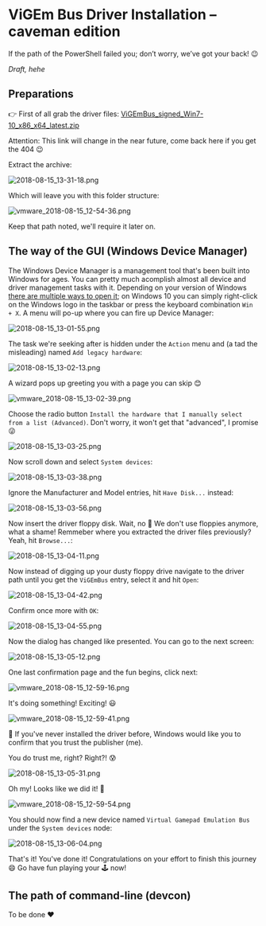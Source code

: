 # ViGEm Bus Driver Installation – caveman edition

If the path of the PowerShell failed you; don’t worry, we’ve got your back! 😉

*Draft, hehe*

## Preparations

👉 First of all grab the driver files: [ViGEmBus_signed_Win7-10_x86_x64_latest.zip](https://downloads.vigem.org/.stable/latest/windows/x86_64/ViGEmBus_signed_Win7-10_x86_x64_latest.zip)

Attention: This link will change in the near future, come back here if you get the 404 😉

Extract the archive:

![2018-08-15_13-31-18.png](img/2018-08-15_13-31-18.png)

Which will leave you with this folder structure:

![vmware_2018-08-15_12-54-36.png](img/vmware_2018-08-15_12-54-36.png)

Keep that path noted, we'll require it later on.

## The way of the GUI (Windows Device Manager)

The Windows Device Manager is a management tool that's been built into Windows for ages. You can pretty much acomplish almost all device and driver management tasks with it. Depending on your version of Windows [there are multiple ways to open it](https://www.computerhope.com/issues/ch000833.htm); on Windows 10 you can simply right-click on the Windows logo in the taskbar or press the keyboard combination `Win + X`. A menu will po-up where you can fire up Device Manager:

![2018-08-15_13-01-55.png](img/2018-08-15_13-01-55.png)

The task we're seeking after is hidden under the `Action` menu and (a tad the misleading) named `Add legacy hardware`:

![2018-08-15_13-02-13.png](img/2018-08-15_13-02-13.png)

A wizard pops up greeting you with a page you can skip 😊

![vmware_2018-08-15_13-02-39.png](img/vmware_2018-08-15_13-02-39.png)

Choose the radio button `Install the hardware that I manually select from a list (Advanced)`. Don't worry, it won't get that "advanced", I promise 😜

![2018-08-15_13-03-25.png](img/2018-08-15_13-03-25.png)

Now scroll down and select `System devices`:

![2018-08-15_13-03-38.png](img/2018-08-15_13-03-38.png)

Ignore the Manufacturer and Model entries, hit `Have Disk...` instead:

![2018-08-15_13-03-56.png](img/2018-08-15_13-03-56.png)

Now insert the driver floppy disk. Wait, no 🤨 We don't use floppies anymore, what a shame! Remmeber where you extracted the driver files previously? Yeah, hit `Browse...`:

![2018-08-15_13-04-11.png](img/2018-08-15_13-04-11.png)

Now instead of digging up your dusty floppy drive navigate to the driver path until you get the `ViGEmBus` entry, select it and hit `Open`:

![2018-08-15_13-04-42.png](img/2018-08-15_13-04-42.png)

Confirm once more with `OK`:

![2018-08-15_13-04-55.png](img/2018-08-15_13-04-55.png)

Now the dialog has changed like presented. You can go to the next screen:

![2018-08-15_13-05-12.png](img/2018-08-15_13-05-12.png)

One last confirmation page and the fun begins, click next:

![vmware_2018-08-15_12-59-16.png](img/vmware_2018-08-15_12-59-16.png)

It's doing something! Exciting! 😃

![vmware_2018-08-15_12-59-41.png](img/vmware_2018-08-15_12-59-41.png)

👮 If you've never installed the driver before, Windows would like you to confirm that you trust the publisher (me). 

You do trust me, right? Right?! 😰

![2018-08-15_13-05-31.png](img/2018-08-15_13-05-31.png)

Oh my! Looks like we did it! 🎉

![vmware_2018-08-15_12-59-54.png](img/vmware_2018-08-15_12-59-54.png)

You should now find a new device named `Virtual Gamepad Emulation Bus` under the `System devices` node:

![2018-08-15_13-06-04.png](img/2018-08-15_13-06-04.png)

That's it! You've done it! Congratulations on your effort to finish this journey 😄 Go have fun playing your 🕹️ now!

## The path of command-line (devcon)

To be done ❤️
